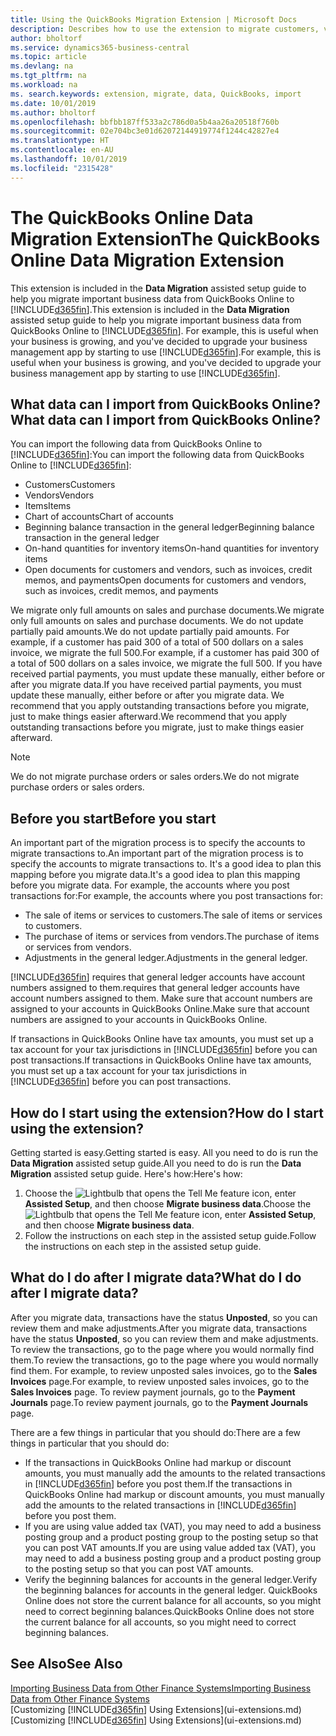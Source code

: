 ```yaml
---
title: Using the QuickBooks Migration Extension | Microsoft Docs
description: Describes how to use the extension to migrate customers, vendors, items, and accounts from QuickBooks Online to Business Central.
author: bholtorf
ms.service: dynamics365-business-central
ms.topic: article
ms.devlang: na
ms.tgt_pltfrm: na
ms.workload: na
ms. search.keywords: extension, migrate, data, QuickBooks, import
ms.date: 10/01/2019
ms.author: bholtorf
ms.openlocfilehash: bbfbb187ff533a2c786d0a5b4aa26a20518f760b
ms.sourcegitcommit: 02e704bc3e01d62072144919774f1244c42827e4
ms.translationtype: HT
ms.contentlocale: en-AU
ms.lasthandoff: 10/01/2019
ms.locfileid: "2315428"
---
```

# <a name="the-quickbooks-online-data-migration-extension"></a><span data-ttu-id="866ef-103">The QuickBooks Online Data Migration Extension</span><span class="sxs-lookup"><span data-stu-id="866ef-103">The QuickBooks Online Data Migration Extension</span></span>
<span data-ttu-id="866ef-104">This extension is included in the **Data Migration** assisted setup guide to help you migrate important business data from QuickBooks Online to [!INCLUDE[d365fin](includes/d365fin_md.md)].</span><span class="sxs-lookup"><span data-stu-id="866ef-104">This extension is included in the **Data Migration** assisted setup guide to help you migrate important business data from QuickBooks Online to [!INCLUDE[d365fin](includes/d365fin_md.md)].</span></span> <span data-ttu-id="866ef-105">For example, this is useful when your business is growing, and you've decided to upgrade your business management app by starting to use [!INCLUDE[d365fin](includes/d365fin_md.md)].</span><span class="sxs-lookup"><span data-stu-id="866ef-105">For example, this is useful when your business is growing, and you've decided to upgrade your business management app by starting to use [!INCLUDE[d365fin](includes/d365fin_md.md)].</span></span>

## <a name="what-data-can-i-import-from-quickbooks-online"></a><span data-ttu-id="866ef-106">What data can I import from QuickBooks Online?</span><span class="sxs-lookup"><span data-stu-id="866ef-106">What data can I import from QuickBooks Online?</span></span>
<span data-ttu-id="866ef-107">You can import the following data from QuickBooks Online to [!INCLUDE[d365fin](includes/d365fin_md.md)]:</span><span class="sxs-lookup"><span data-stu-id="866ef-107">You can import the following data from QuickBooks Online to [!INCLUDE[d365fin](includes/d365fin_md.md)]:</span></span>  

* <span data-ttu-id="866ef-108">Customers</span><span class="sxs-lookup"><span data-stu-id="866ef-108">Customers</span></span>
* <span data-ttu-id="866ef-109">Vendors</span><span class="sxs-lookup"><span data-stu-id="866ef-109">Vendors</span></span>
* <span data-ttu-id="866ef-110">Items</span><span class="sxs-lookup"><span data-stu-id="866ef-110">Items</span></span>
* <span data-ttu-id="866ef-111">Chart of accounts</span><span class="sxs-lookup"><span data-stu-id="866ef-111">Chart of accounts</span></span>
* <span data-ttu-id="866ef-112">Beginning balance transaction in the general ledger</span><span class="sxs-lookup"><span data-stu-id="866ef-112">Beginning balance transaction in the general ledger</span></span>
* <span data-ttu-id="866ef-113">On-hand quantities for inventory items</span><span class="sxs-lookup"><span data-stu-id="866ef-113">On-hand quantities for inventory items</span></span>
* <span data-ttu-id="866ef-114">Open documents for customers and vendors, such as invoices, credit memos, and payments</span><span class="sxs-lookup"><span data-stu-id="866ef-114">Open documents for customers and vendors, such as invoices, credit memos, and payments</span></span>

<span data-ttu-id="866ef-115">We migrate only full amounts on sales and purchase documents.</span><span class="sxs-lookup"><span data-stu-id="866ef-115">We migrate only full amounts on sales and purchase documents.</span></span> <span data-ttu-id="866ef-116">We do not update partially paid amounts.</span><span class="sxs-lookup"><span data-stu-id="866ef-116">We do not update partially paid amounts.</span></span> <span data-ttu-id="866ef-117">For example, if a customer has paid 300 of a total of 500 dollars on a sales invoice, we migrate the full 500.</span><span class="sxs-lookup"><span data-stu-id="866ef-117">For example, if a customer has paid 300 of a total of 500 dollars on a sales invoice, we migrate the full 500.</span></span> <span data-ttu-id="866ef-118">If you have received partial payments, you must update these manually, either before or after you migrate data.</span><span class="sxs-lookup"><span data-stu-id="866ef-118">If you have received partial payments, you must update these manually, either before or after you migrate data.</span></span> <span data-ttu-id="866ef-119">We recommend that you apply outstanding transactions before you migrate, just to make things easier afterward.</span><span class="sxs-lookup"><span data-stu-id="866ef-119">We recommend that you apply outstanding transactions before you migrate, just to make things easier afterward.</span></span>

> [!NOTE]  
>   <span data-ttu-id="866ef-120">We do not migrate purchase orders or sales orders.</span><span class="sxs-lookup"><span data-stu-id="866ef-120">We do not migrate purchase orders or sales orders.</span></span>

## <a name="before-you-start"></a><span data-ttu-id="866ef-121">Before you start</span><span class="sxs-lookup"><span data-stu-id="866ef-121">Before you start</span></span>
<span data-ttu-id="866ef-122">An important part of the migration process is to specify the accounts to migrate transactions to.</span><span class="sxs-lookup"><span data-stu-id="866ef-122">An important part of the migration process is to specify the accounts to migrate transactions to.</span></span> <span data-ttu-id="866ef-123">It's a good idea to plan this mapping before you migrate data.</span><span class="sxs-lookup"><span data-stu-id="866ef-123">It's a good idea to plan this mapping before you migrate data.</span></span> <span data-ttu-id="866ef-124">For example, the accounts where you post transactions for:</span><span class="sxs-lookup"><span data-stu-id="866ef-124">For example, the accounts where you post transactions for:</span></span>  

* <span data-ttu-id="866ef-125">The sale of items or services to customers.</span><span class="sxs-lookup"><span data-stu-id="866ef-125">The sale of items or services to customers.</span></span>
* <span data-ttu-id="866ef-126">The purchase of items or services from vendors.</span><span class="sxs-lookup"><span data-stu-id="866ef-126">The purchase of items or services from vendors.</span></span>  
* <span data-ttu-id="866ef-127">Adjustments in the general ledger.</span><span class="sxs-lookup"><span data-stu-id="866ef-127">Adjustments in the general ledger.</span></span>  

[!INCLUDE[d365fin](includes/d365fin_md.md)] <span data-ttu-id="866ef-128">requires that general ledger accounts have account numbers assigned to them.</span><span class="sxs-lookup"><span data-stu-id="866ef-128">requires that general ledger accounts have account numbers assigned to them.</span></span> <span data-ttu-id="866ef-129">Make sure that account numbers are assigned to your accounts in QuickBooks Online.</span><span class="sxs-lookup"><span data-stu-id="866ef-129">Make sure that account numbers are assigned to your accounts in QuickBooks Online.</span></span>

<span data-ttu-id="866ef-130">If transactions in QuickBooks Online have tax amounts, you must set up a tax account for your tax jurisdictions in [!INCLUDE[d365fin](includes/d365fin_md.md)] before you can post transactions.</span><span class="sxs-lookup"><span data-stu-id="866ef-130">If transactions in QuickBooks Online have tax amounts, you must set up a tax account for your tax jurisdictions in [!INCLUDE[d365fin](includes/d365fin_md.md)] before you can post transactions.</span></span>

## <a name="how-do-i-start-using-the-extension"></a><span data-ttu-id="866ef-131">How do I start using the extension?</span><span class="sxs-lookup"><span data-stu-id="866ef-131">How do I start using the extension?</span></span>
<span data-ttu-id="866ef-132">Getting started is easy.</span><span class="sxs-lookup"><span data-stu-id="866ef-132">Getting started is easy.</span></span> <span data-ttu-id="866ef-133">All you need to do is run the **Data Migration** assisted setup guide.</span><span class="sxs-lookup"><span data-stu-id="866ef-133">All you need to do is run the **Data Migration** assisted setup guide.</span></span> <span data-ttu-id="866ef-134">Here's how:</span><span class="sxs-lookup"><span data-stu-id="866ef-134">Here's how:</span></span>

1. <span data-ttu-id="866ef-135">Choose the ![Lightbulb that opens the Tell Me feature](media/ui-search/search_small.png "Tell me what you want to do") icon, enter **Assisted Setup**, and then choose **Migrate business data**.</span><span class="sxs-lookup"><span data-stu-id="866ef-135">Choose the ![Lightbulb that opens the Tell Me feature](media/ui-search/search_small.png "Tell me what you want to do") icon, enter **Assisted Setup**, and then choose **Migrate business data**.</span></span>
2. <span data-ttu-id="866ef-136">Follow the instructions on each step in the assisted setup guide.</span><span class="sxs-lookup"><span data-stu-id="866ef-136">Follow the instructions on each step in the assisted setup guide.</span></span>

## <a name="what-do-i-do-after-i-migrate-data"></a><span data-ttu-id="866ef-137">What do I do after I migrate data?</span><span class="sxs-lookup"><span data-stu-id="866ef-137">What do I do after I migrate data?</span></span>
<span data-ttu-id="866ef-138">After you migrate data, transactions have the status **Unposted**, so you can review them and make adjustments.</span><span class="sxs-lookup"><span data-stu-id="866ef-138">After you migrate data, transactions have the status **Unposted**, so you can review them and make adjustments.</span></span> <span data-ttu-id="866ef-139">To review the transactions, go to the page where you would normally find them.</span><span class="sxs-lookup"><span data-stu-id="866ef-139">To review the transactions, go to the page where you would normally find them.</span></span> <span data-ttu-id="866ef-140">For example, to review unposted sales invoices, go to the **Sales Invoices** page.</span><span class="sxs-lookup"><span data-stu-id="866ef-140">For example, to review unposted sales invoices, go to the **Sales Invoices** page.</span></span> <span data-ttu-id="866ef-141">To review payment journals, go to the **Payment Journals** page.</span><span class="sxs-lookup"><span data-stu-id="866ef-141">To review payment journals, go to the **Payment Journals** page.</span></span>   

<span data-ttu-id="866ef-142">There are a few things in particular that you should do:</span><span class="sxs-lookup"><span data-stu-id="866ef-142">There are a few things in particular that you should do:</span></span>

* <span data-ttu-id="866ef-143">If the transactions in QuickBooks Online had markup or discount amounts, you must manually add the amounts to the related transactions in [!INCLUDE[d365fin](includes/d365fin_md.md)] before you post them.</span><span class="sxs-lookup"><span data-stu-id="866ef-143">If the transactions in QuickBooks Online had markup or discount amounts, you must manually add the amounts to the related transactions in [!INCLUDE[d365fin](includes/d365fin_md.md)] before you post them.</span></span>
* <span data-ttu-id="866ef-144">If you are using value added tax (VAT), you may need to add a business posting group and a product posting group to the posting setup so that you can post VAT amounts.</span><span class="sxs-lookup"><span data-stu-id="866ef-144">If you are using value added tax (VAT), you may need to add a business posting group and a product posting group to the posting setup so that you can post VAT amounts.</span></span>
* <span data-ttu-id="866ef-145">Verify the beginning balances for accounts in the general ledger.</span><span class="sxs-lookup"><span data-stu-id="866ef-145">Verify the beginning balances for accounts in the general ledger.</span></span> <span data-ttu-id="866ef-146">QuickBooks Online does not store the current balance for all accounts, so you might need to correct beginning balances.</span><span class="sxs-lookup"><span data-stu-id="866ef-146">QuickBooks Online does not store the current balance for all accounts, so you might need to correct beginning balances.</span></span>

## <a name="see-also"></a><span data-ttu-id="866ef-147">See Also</span><span class="sxs-lookup"><span data-stu-id="866ef-147">See Also</span></span>
[<span data-ttu-id="866ef-148">Importing Business Data from Other Finance Systems</span><span class="sxs-lookup"><span data-stu-id="866ef-148">Importing Business Data from Other Finance Systems</span></span>](across-import-data-configuration-packages.md)  
<span data-ttu-id="866ef-149">[Customizing [!INCLUDE[d365fin](includes/d365fin_md.md)] Using Extensions](ui-extensions.md)</span><span class="sxs-lookup"><span data-stu-id="866ef-149">[Customizing [!INCLUDE[d365fin](includes/d365fin_md.md)] Using Extensions](ui-extensions.md)</span></span>  
